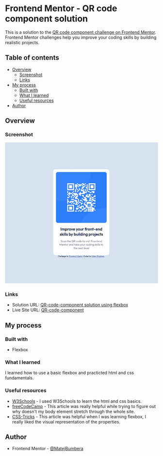 # Frontend Mentor - QR code component solution

This is a solution to the [QR code component challenge on Frontend Mentor](https://www.frontendmentor.io/challenges/qr-code-component-iux_sIO_H). Frontend Mentor challenges help you improve your coding skills by building realistic projects. 

## Table of contents

- [Overview](#overview)
  - [Screenshot](#screenshot)
  - [Links](#links)
- [My process](#my-process)
  - [Built with](#built-with)
  - [What I learned](#what-i-learned)
  - [Useful resources](#useful-resources)
- [Author](#author)

## Overview

### Screenshot

![](./screenshot.jpg)

### Links

- Solution URL: [QR-code-component solution using flexbox](https://www.frontendmentor.io/solutions/qrcodecomponent-solution-using-flexbox-hvv5kEMhsE)
- Live Site URL: [QR-code-component](https://matejbumbera.github.io/QR-code-component/)

## My process

### Built with

- Flexbox

### What I learned

I learned how to use a basic flexbox and practicted html and css fundamentals.

### Useful resources

- [W3Schools](https://www.w3schools.com/) - I used W3Schools to learn the html and css basics.
- [freeCodeCamp](https://www.freecodecamp.org/news/html-page-width-height/) - This article was really helpful while trying to figure out why doesn't my body element stretch through the whole site.
- [CSS-Tricks](https://css-tricks.com/snippets/css/a-guide-to-flexbox/) - This article was helpful when I was learning flexbox, I really liked the visual representation of the properties.

## Author

- Frontend Mentor - [@MatejBumbera](https://www.frontendmentor.io/profile/MatejBumbera)


